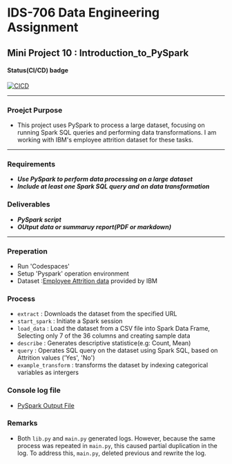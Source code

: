 # IDS-706 Data Engineering Assignment
## Mini Project 10 : Introduction_to_PySpark

#### Status(CI/CD) badge 
[![CICD](https://github.com/nogibjj/Mini_PJT_10_Introduction_to_PySpark/actions/workflows/cicd.yml/badge.svg)](https://github.com/nogibjj/Mini_PJT_10_Introduction_to_PySpark/actions/workflows/cicd.yml)

---------
### Proejct Purpose

- This project uses PySpark to process a large dataset, focusing on running Spark SQL queries and performing data transformations. I am working with IBM's employee attrition dataset for these tasks.

-----

### Requirements

* ***Use PySpark to perform data processing on a large dataset***
* ***Include at least one Spark SQL query and on data transformation***

### Deliverables

* ***PySpark script***
* ***OUtput data or summaruy report(PDF or markdown)***

--------

### Preperation
* Run 'Codespaces'  
* Setup 'Pyspark' operation environment
* Dataset :[Employee Attrition data](Data/HR_1.csv) provided by IBM

### Process

* `extract` : Downloads the dataset from the specified URL 
* `start_spark` : Initiate a Spark session
* `load_data` : Load the dataset from a CSV file into Spark Data Frame, Selecting only 7 of the 36 columns and creating sample data
* `describe` : Generates descriptive statistice(e.g: Count, Mean)
* `query` : Operates SQL query on the dataset using Spark SQL, based on Attrition values ('Yes', 'No')
* `example_transform` : transforms the dataset by indexing categorical variables as intergers


### Console log file
* [PySpark Output File](pyspark_output.md)

### Remarks
* Both `lib.py` and `main.py` generated logs. However, because the same process was repeated in `main.py`, this caused partial duplication in the log. To address this, `main.py`, deleted previous and rewrite the log.
